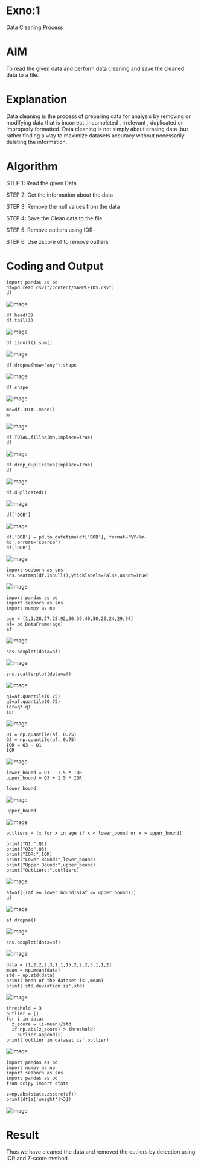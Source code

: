 # Exno:1
Data Cleaning Process

# AIM
To read the given data and perform data cleaning and save the cleaned data to a file.

# Explanation
Data cleaning is the process of preparing data for analysis by removing or modifying data that is incorrect ,incompleted , irrelevant , duplicated or improperly formatted. Data cleaning is not simply about erasing data ,but rather finding a way to maximize datasets accuracy without necessarily deleting the information.

# Algorithm
STEP 1: Read the given Data

STEP 2: Get the information about the data

STEP 3: Remove the null values from the data

STEP 4: Save the Clean data to the file

STEP 5: Remove outliers using IQR

STEP 6: Use zscore of to remove outliers

# Coding and Output
```
import pandas as pd
df=pd.read_csv("/content/SAMPLEIDS.csv")
df
```
![image](https://github.com/user-attachments/assets/4a1532b7-b0f2-4e12-8a4b-5e9c6b2182ed)

```
df.head(3)
df.tail(3)
```
![image](https://github.com/user-attachments/assets/f6fbb7ff-a98d-4a5a-ab65-14fbd4b1006a)
```
df.isnull().sum()
```
![image](https://github.com/user-attachments/assets/14cfe1db-7ea2-4df0-84a9-03257519fb9b)

```
df.dropna(how='any').shape
```
![image](https://github.com/user-attachments/assets/d48d4843-99dd-4db9-a696-75d1bae8bff9)
```
df.shape
```
![image](https://github.com/user-attachments/assets/529be02e-48ee-4029-89cf-7dc7dde4a307)
```
mn=df.TOTAL.mean()
mn
```
![image](https://github.com/user-attachments/assets/f4293443-705e-4624-b7f9-4b8eec3bb152)
```
df.TOTAL.fillna(mn,inplace=True)
df
```
![image](https://github.com/user-attachments/assets/b522e978-ab46-4d06-b957-96e3d2c7b943)

```
df.drop_duplicates(inplace=True)
df
```
![image](https://github.com/user-attachments/assets/c7773e26-fa9e-49e9-bbd8-bb1885710d71)
```
df.duplicated()
```
![image](https://github.com/user-attachments/assets/1b670939-90ee-43bd-9770-09ebf876944d)
```
df['DOB']
```
![image](https://github.com/user-attachments/assets/492d20b1-97fc-45e0-9d03-3154afa04c7e)
```
df['DOB'] = pd.to_datetime(df['DOB'], format='%Y-%m-%d',errors='coerce')
df['DOB']
```
![image](https://github.com/user-attachments/assets/bb6fa6d5-cdc6-4483-9595-4f3969f79eeb)

```
import seaborn as sns
sns.heatmap(df.isnull(),yticklabels=False,annot=True)
```
![image](https://github.com/user-attachments/assets/7f3a1ee5-1add-4b43-ac84-fe3087489fd7)
```
import pandas as pd
import seaborn as sns
import numpy as np
```
```
age = [1,3,28,27,25,92,30,39,40,50,26,24,29,94]
af= pd.DataFrame(age)
af
```
![image](https://github.com/user-attachments/assets/817289cd-7094-4482-a966-507efd9264ab)

```
sns.boxplot(data=af)
```
![image](https://github.com/user-attachments/assets/1a24bdfd-e213-453a-b000-e15ae8f07bf8)
```
sns.scatterplot(data=af)
```
![image](https://github.com/user-attachments/assets/58087a64-a227-4d4e-b079-f54f8d6a413a)
```
q1=af.quantile(0.25)
q3=af.quantile(0.75)
iqr=q3-q1
iqr
```
![image](https://github.com/user-attachments/assets/0f93e53c-339b-46e9-a50d-d22784bb5092)
```
Q1 = np.quantile(af, 0.25)
Q3 = np.quantile(af, 0.75)
IQR = Q3 - Q1
IQR
```
![image](https://github.com/user-attachments/assets/0c1b8cb4-2cbb-4850-8ec0-04f0dcba1f0c)
```
lower_bound = Q1 - 1.5 * IQR
upper_bound = Q3 + 1.5 * IQR
```
```
lower_bound
```
![image](https://github.com/user-attachments/assets/544b433d-d83b-4aaa-a6f8-6db8eb565e8e)

```
upper_bound
```
![image](https://github.com/user-attachments/assets/7a67d177-54d3-4f48-ba50-35a731509a41)

```
outliers = [x for x in age if x < lower_bound or x > upper_bound]
```
```
print("Q1:",Q1)
print("Q3:",Q3)
print("IQR:",IQR)
print("Lower Bound:",lower_bound)
print("Upper Bound:",upper_bound)
print("Outliers:",outliers)
```
![image](https://github.com/user-attachments/assets/c44ee4d4-81fd-4116-b523-743392668536)
```
af=af[((af >= lower_bound)&(af <= upper_bound))]
af
```
![image](https://github.com/user-attachments/assets/4ce40069-01f3-4af1-9421-0b8e37391836)
```
af.dropna()
```
![image](https://github.com/user-attachments/assets/586550a0-024b-40af-8541-70a82ed76c5d)
```
sns.boxplot(data=af)
```
![image](https://github.com/user-attachments/assets/5914a2a0-934b-4d53-a9ce-0e9b6723bf9f)
```
data = [1,2,2,2,3,1,1,15,2,2,2,3,1,1,2]
mean = np.mean(data)
std = np.std(data)
print('mean of the dataset is',mean)
print('std.deviation is',std)
```
![image](https://github.com/user-attachments/assets/ffa84e59-6d62-4b56-8afd-aa8a7e29200a)
```
threshold = 3
outlier = []
for i in data:
  z_score = (i-mean)/std
  if np.abs(z_score) > threshold:
    outlier.append(i)
print('outlier in dataset is',outlier)
```
![image](https://github.com/user-attachments/assets/4221e2c9-1f5f-4438-a68f-bfd7d6a8d4d2)
```
import pandas as pd
import numpy as np
import seaborn as sns
import pandas as pd
from scipy import stats
```
```
z=np.abs(stats.zscore(df))
print(df[z['weight']>3])
```
![image](https://github.com/user-attachments/assets/269e5292-b43d-46f3-ad5e-d905b1c95543)

# Result
Thus we have cleaned the data and removed the outliers by detection using IQR and Z-score method.
